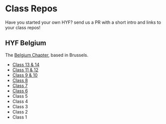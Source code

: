 # Class Repos

Have you started your own HYF? send us a PR with a short intro and links to your class repos!

## HYF Belgium

The [Belgium Chapter](https://hackyourfuture.be/), based in Brussels.

- [Class 13 & 14](https://github.com/hackyourfuturebelgium/class-13-14)
- [Class 11 & 12](https://github.com/hackyourfuturebelgium/class-11-12)
- [Class 9 & 10](https://hackyourfuturebelgium.github.io/class-9-10)
- [Class 8](https://hackyourfuturebelgium.github.io/class-8)
- [Class 7](https://hackyourfuturebelgium.github.io/class-7)
- [Class 6](https://github.com/HackYourFutureBelgium/class-6/tree/master/student-bios)
- Class 5
- Class 4
- Class 3
- Class 2
- Class 1
